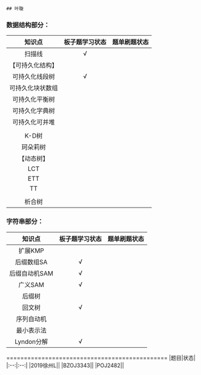     ## 叶璇

### 数据结构部分：
|知识点|板子题学习状态|题单刷题状态|
|:--:|:--:|:--:|
|扫描线|√||
|【可持久化结构】|||
|可持久化线段树|√||
|可持久化块状数组|||
|可持久化平衡树|||
|可持久化字典树|||
|可持久化可并堆|||
||||
|K-D树|||
|珂朵莉树|||
|【动态树】|||
|LCT|||
|ETT|||
|TT|||
||||
|析合树|||


### 字符串部分：
|知识点|板子题学习状态|题单刷题状态|
|:--:|:--:|:--:|
|扩展KMP|||
|后缀数组SA|√||
|后缀自动机SAM|√||
|广义SAM|√||
|后缀树|||
|回文树|√||
|序列自动机|||
|最小表示法|||
|Lyndon分解|√||


==============================================
|题目|状态|
|:--:|:--:|
|2019徐州L||
|BZOJ3343||
|POJ2482||